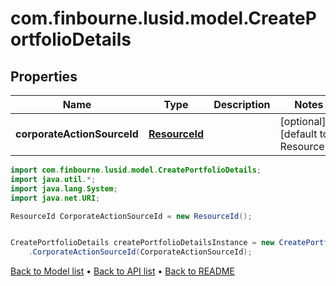 # com.finbourne.lusid.model.CreatePortfolioDetails

## Properties

Name | Type | Description | Notes
------------ | ------------- | ------------- | -------------
**corporateActionSourceId** | [**ResourceId**](ResourceId.md) |  | [optional] [default to ResourceId]

```java
import com.finbourne.lusid.model.CreatePortfolioDetails;
import java.util.*;
import java.lang.System;
import java.net.URI;

ResourceId CorporateActionSourceId = new ResourceId();


CreatePortfolioDetails createPortfolioDetailsInstance = new CreatePortfolioDetails()
    .CorporateActionSourceId(CorporateActionSourceId);
```


[Back to Model list](../README.md#documentation-for-models) &#8226; [Back to API list](../README.md#documentation-for-api-endpoints) &#8226; [Back to README](../README.md)
